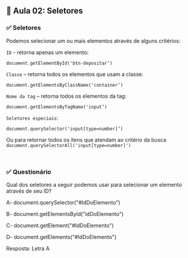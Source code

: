 ## 📝 Aula 02: Seletores
### ✅ Seletores
Podemos selecionar um ou mais elementos através de alguns critérios:

``ID`` - retorna apenas um elemento:
```
document.getElementById('btn-depositar’)
```

``Classe`` – retorna todos os elementos que usam a classe:
```
document.getElementsByClassName('container’)
```

``Nome da tag`` – retorna todos os elementos da tag:
```
document.getElementsByTagName('input’)
```

``Seletores especiais``:
```
document.querySelector('input[type=number]’)
```
Ou para retornar todos os itens que atendam ao critério da busca ``document.querySelectorAll('input[type=number]')``

<br>

### ✅ Questionário
Qual dos seletores a seguir podemos usar para selecionar um elemento através de seu ID?

A- document.querySelector("#IdDoElemento")

B- document.getElementsById("idDoElemento")

C- document.getElement("#IdDoElemento")

D- document.getElements("#IdDoElemento") 

Resposta: Letra A